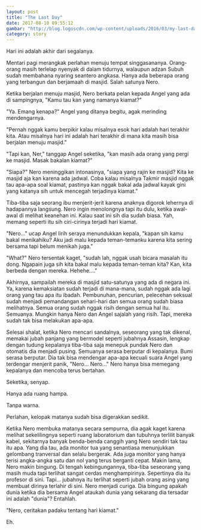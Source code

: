 ```yaml
---
layout: post
title: "The Last Day"
date: 2017-08-10 09:55:12
gambar: "http://blog.logoscdn.com/wp-content/uploads/2016/03/my-last-day-movie-620x349.jpg"
category: story
---
```


Hari ini adalah akhir dari segalanya.

Mentari pagi merangkak perlahan menuju tempat singgasananya. Orang-orang masih terlelap nyenyak di dalam tidurnya, walaupun adzan Subuh sudah membahana nyaring seantero angkasa. Hanya ada beberapa orang yang terbangun dan berjamaah di masjid. Salah satunya Nero.

Ketika berjalan menuju masjid, Nero berkata pelan kepada Angel yang ada di sampingnya, "Kamu tau kan yang namanya kiamat?"

"Ya. Emang kenapa?" Angel yang ditanya begitu, agak merinding mendengarnya.

"Pernah nggak kamu berpikir kalau misalnya esok hari adalah hari terakhir kita. Atau misalnya hari ini adalah hari terakhir di mana kita masih bisa berjalan menuju masjid."

"Tapi kan, Ner," tanggap Angel seketika, "kan masih ada orang yang pergi ke masjid. Masak bakalan kiamat?"

"Siapa?" Nero meninggikan intonasinya, "siapa yang rajin ke masjid? Kita ke masjid aja kan karena ada jadwal. Coba kalau misalnya Takmir masjid nggak tau apa-apa soal kiamat, pastinya kan nggak bakal ada jadwal kayak gini yang katanya sih untuk mencegah terjadinya kiamat."

Tiba-tiba saja seorang ibu menjerit-jerit karena anaknya digorok lehernya di hadapannya langsung. Nero ingin menolongnya tapi itu dulu, ketika awal-awal di melihat keanehan ini. Kalau saat ini sih dia sudah biasa. Yah, memang seperti itu sih ciri-cirinya terjadi hari kiamat.

"Nero..." ucap Angel lirih seraya menundukkan kepala, "kapan sih kamu bakal menikahiku? Aku jadi malu kepada teman-temanku karena kita sering bersama tapi belum menikah juga."

"What?" Nero tersentak kaget, "sudah lah, nggak usah bicara masalah itu dong. Ngapain juga sih kita bakal malu kepada teman-teman kita? Kan, kita berbeda dengan mereka. Hehehe...."

Akhirnya, sampailah mereka di masjid satu-satunya yang ada di negara ini. Ya, karena kemaksiatan sudah terjadi di mana-mana, sudah nggak ada lagi orang yang tau apa itu ibadah. Pembunuhan, pencurian, pelecehan seksual sudah menjadi pemandangan sehari-hari dan semua orang sudah biasa melihatnya. Semua orang sudah nggak risih dengan semua hal itu. Semuanya. Mungkin hanya Nero dan Angel sajalah yang risih. Tapi, mereka sudah tak bisa melakukan apa-apa.

Selesai shalat, ketika Nero mencari sandalnya, seseorang yang tak dikenal, memakai jubah panjang yang bermodel seperti jubahnya Assasin, lengkap dengan tudung kepalanya tiba-tiba saja menepuk pundak Nero dan otomatis dia menjadi pusing. Semuanya serasa berputar di kepalanya. Bumi serasa berputar. Dia tak bisa mendengar apa-apa kecuali suara Angel yang terdengar menjerit panik, "Nero... Nero..." Nero hanya bisa memegang kepalanya dan mencoba terus bertahan.

Seketika, senyap.

Hanya ada ruang hampa.

Tanpa warna.

Perlahan, kelopak matanya sudah bisa digerakkan sedikit.

Ketika Nero membuka matanya secara sempurna, dia agak kaget karena melihat sekelilingnya seperti ruang laboratorium dan tubuhnya terlilit banyak kabel, sekitarnya banyak benda-benda canggih yang Nero sendiri tak tau itu apa. Yang dia tau, ada monitor tua yang senantiasa menunjukkan gelombang tranversal dan selalu bergerak. Ada juga monitor yang hanya terisi angka-angka satu dan nol yang terus berganti cepat. Makin lama, Nero makin bingung. Di tengah kebingungannya, tiba-tiba seseorang yang masih muda tapi terlihat sangat cerdas menghampirinya. Sepertinya dia itu profesor di sini. Tapi... jubahnya itu terlihat seperti jubah orang asing yang membuat dirinya terlahir di sini. Nero menjadi curiga. Dia bingung apakah dunia ketika dia bersama Angel ataukah dunia yang sekarang dia tersadar ini adalah "dunia"? Entahlah.

"Nero, ceritakan padaku tentang hari kiamat."

Eh.